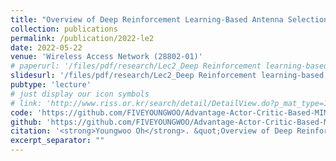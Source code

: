 ```yaml
---
title: "Overview of Deep Reinforcement Learning-Based Antenna Selection for MIMO Systems"
collection: publications
permalink: /publication/2022-le2
date: 2022-05-22
venue: 'Wireless Access Network (28802-01)'
# paperurl: '/files/pdf/research/Lec2_Deep Reinforcement learning-based Antenna Selection for MIMO Systems.pdf'
slidesurl: '/files/pdf/research/Lec2_Deep Reinforcement learning-based Antenna Selection for MIMO Systems.pdf'
pubtype: 'lecture'
# just display our icon symbols
# link: 'http://www.riss.or.kr/search/detail/DetailView.do?p_mat_type=1a0202e37d52c72d&control_no=8c6c2cb9a064c2237ecd42904f0c5d65&keyword='
code: 'https://github.com/FIVEYOUNGWOO/Advantage-Actor-Critic-Based-MIMO-Antenna-Selection'
github: 'https://github.com/FIVEYOUNGWOO/Advantage-Actor-Critic-Based-MIMO-Antenna-Selection'
citation: '<strong>Youngwoo Oh</strong>. &quot;Overview of Deep Reinforcement Learning-Based Antenna Selection for MIMO Systems.&quot; <i>Wireless Access Network (28802-01)</i>, 2022.05.22.'
excerpt_separator: ""
---
```

